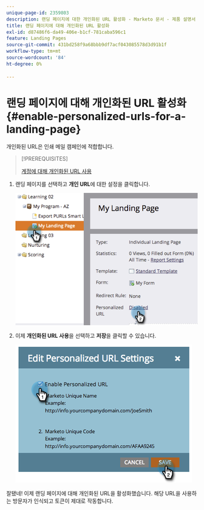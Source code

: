 ```yaml
---
unique-page-id: 2359803
description: 랜딩 페이지에 대한 개인화된 URL 활성화 - Marketo 문서 - 제품 설명서
title: 랜딩 페이지에 대해 개인화된 URL 활성화
exl-id: d87486f6-da49-406e-b1cf-781caba596c1
feature: Landing Pages
source-git-commit: 431bd258f9a68bbb9df7acf043085578d3d91b1f
workflow-type: tm+mt
source-wordcount: '84'
ht-degree: 0%

---
```


# 랜딩 페이지에 대해 개인화된 URL 활성화 {#enable-personalized-urls-for-a-landing-page}

개인화된 URL은 인쇄 메일 캠페인에 적합합니다.

>[!PREREQUISITES]
>
>[계정에 대해 개인화된 URL 사용](/help/marketo/product-docs/demand-generation/landing-pages/personalizing-landing-pages/enable-personalized-urls-for-your-account.md)

1. 랜딩 페이지를 선택하고 **개인 URL**&#x200B;에 대한 설정을 클릭합니다.

   ![](assets/image2014-9-18-13-3a24-3a3.png)

1. 이제 **개인화된 URL 사용**&#x200B;을 선택하고 **저장**&#x200B;을 클릭할 수 있습니다.

   ![](assets/image2014-9-18-13-3a23-3a53.png)

잘됐네! 이제 랜딩 페이지에 대해 개인화된 URL을 활성화했습니다. 해당 URL을 사용하는 방문자가 인식되고 토큰이 제대로 작동합니다.
